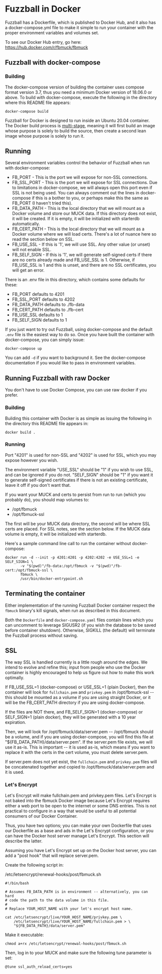 # Fuzzball in Docker

Fuzzball has a Dockerfile, which is published to Docker Hub, and it also has a docker-compose.yml file to make it simple to run your container with the proper environment variables and volumes set.

To see our Docker Hub entry, go here: https://hub.docker.com/r/fbmuck/fbmuck

## Fuzzball with docker-compose

### Building

The docker-compose version of building the container uses compose format version 3.7, thus you need a minimum Docker version of 18.06.0 or above. To build with docker-compose, execute the following in the directory where this README file appears:

```
docker-compose build
```

Fuzzball for Docker is designed to run inside an Ubuntu 20.04 container. The Docker build process is [multi-stage](https://docs.docker.com/develop/develop-images/multistage-build/), meaning it will first build an image whose purpose is solely to build the source, then create a second lean image whose purpose is solely to run it. 

## Running

Several environment variables control the behavior of Fuzzball when run with docker-compose:

* FB_PORT - This is the port we will expose for non-SSL connections.
* FB_SSL_PORT - This is the port we will expose for SSL connections.  Due to limitations in docker-compose, we will always open this port even if SSL is not being used.  You can always comment out the lines in docker-compose if this is a bother to you, or perhaps make this the same as FB_PORT (I haven't tried this).
* FB_DATA_PATH - This is the local directory that we will mount as a Docker volume and store our MUCK data.  If this directory does not exist, it will be created.  If it is empty, it will be initialized with starterdb automatically.
* FB_CERT_PATH - This is the local directory that we will mount as a Docker volume where we will load certs.  There's a lot of nuance here so read the section below on SSL.
* FB_USE_SSL - If this is '1', we will use SSL.  Any other value (or unset) will not enable SSL.
* FB_SELF_SIGN - If this is '1', we will generate self-signed certs if there are no certs already made and FB_USE_SSL is 1.  Otherwise, if FB_USE_SSL is 1 and this is unset, and there are no SSL certificates, you will get an error.

There is an .env file in this directory, which contains some defaults for these:

* FB_PORT defaults to 4201
* FB_SSL_PORT defaults to 4202
* FB_DATA_PATH defaults to ./fb-data
* FB_CERT_PATH defaults to ./fb-cert
* FB_USE_SSL defaults to 1
* FB_SELF_SIGN defaults to 1

If you just want to try out Fuzzball, using docker-compose and the default ```.env``` file is the easiest way to do so.  Once you have built the container with docker-compose, you can simply issue:

```
docker-compose up
```

You can add ```-d``` if you want to background it.  See the docker-compose documentation if you would like to pass in environment variables.

## Running Fuzzball with raw Docker

You don't have to use Docker Compose, you can use raw docker if you prefer.

### Building

Building this container with Docker is as simple as issuing the following in the directory this README file appears in:

```
docker build .
```

### Running

Port "4201" is used for non-SSL and "4202" is used for SSL, which you may expose however you wish.

The environment variable "USE_SSL" should be "1" if you wish to use SSL, and can be ignored if you do not.  "SELF_SIGN" should be "1" if you want it to generate self-signed certificates if there is not an existing certificate, leave it off if you don't want that.

If you want your MUCK and certs to persist from run to run (which you probably do), you should map volumes to:

* /opt/fbmuck
* /opt/fbmuck-ssl

The first will be your MUCK data directory, the second will be where SSL certs are placed.  For SSL notes, see the section below.  If the MUCK data volume is empty, it will be initialized with starterdb.

Here's a sample command line call to run the container without docker-compose:

```
docker run -d --init -p 4201:4201 -p 4202:4202 -e USE_SSL=1 -e SELF_SIGN=1 \
       -v "$(pwd)"/fb-data:/opt/fbmuck -v "$(pwd)"/fb-cert:/opt/fbmuck-ssl \
       fbmuck \
       /usr/bin/docker-entrypoint.sh
```

## Terminating the container

Either implementation of the running Fuzzball Docker container respect the ```fbmuck``` binary's kill signals, when run as described in this document.

Both the ```Dockerfile``` and ```docker-compose.yaml``` files contain lines which you can uncomment to leverage SIGUSR2 (if you wish the database to be saved before container shutdown). Otherwise, SIGKILL (the default) will terminate the Fuzzball process without saving.

## SSL

The way SSL is handled currently is a little rough around the edges.  We intend to evolve and refine this; input from people who use the Docker container is highly encouraged to help us figure out how to make this work optimally.


If FB_USE_SSL=1 (docker-compose) or USE_SSL=1 (plain Docker), then the container will look for ```fullchain.pem``` and ```privkey.pem``` in /opt/fbmuck-ssl -- this should be mounted as a volume if you are using straight Docker, or it will be the FB_CERT_PATH directory if you are using docker-compose.

If the files are NOT there, and FB_SELF_SIGN=1 (docker-compose) or SELF_SIGN=1 (plain docker), they will be generated with a 10 year expiration.

Then, we will look for /opt/fbmuck/data/server.pem -- /opt/fbmuck should be a volume, and if you are using docker-compose, you will find this file at "${FB_DATA_PATH}/data/server.pem".  If the server.pem file exists, we will use it as-is.  This is important -- it is used as-is, which means if you want to replace it with the certs in the cert volume, you must delete server.pem.

If server.pem does not yet exist, the ```fullchain.pem``` and ```privkey.pem``` files will be concatenated together and copied to /opt/fbmuck/data/server.pem and it is used.

### Let's Encrypt

Let's Encrypt will make fullchain.pem and privkey.pem files.  Let's Encrypt is not baked into the fbmuck Docker image because Let's Encrypt requires either a web port to be open to the internet or some DNS entries.  This is not practical to configure in a way that would be useful to all potential consumers of our Docker Container.

Thus, you have two options; you can make your own Dockerfile that uses our Dockerfile as a base and ads in the Let's Encrypt configuration, or you can have the Docker host server manage Let's Encrypt.  This section will describe the latter.

Assuming you have Let's Encrypt set up on the Docker host server, you can add a "post hook" that will replace server.pem.

Create the following script in:

/etc/letsencrypt/renewal-hooks/post/fbmuck.sh

```
#!/bin/bash

# Assumes FB_DATA_PATH is in environment -- alternatively, you can hard
# code the path to the data volume in this file.
#
# Replace YOUR_HOST_NAME with your let's encrypt host name.

cat /etc/letsencrypt/live/YOUR_HOST_NAME/privkey.pem \
    /etc/letsencrypt/live/YOUR_HOST_NAME/fullchain.pem > \
    "${FB_DATA_PATH}/data/server.pem"
```

Make it executable:

```
chmod a+rx /etc/letsencrypt/renewal-hooks/post/fbmuck.sh
```

Then, log in to your MUCK and make sure the following tune parameter is set:

```
@tune ssl_auth_reload_certs=yes
```
